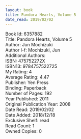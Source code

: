 ```yaml
---
layout: book
title: Pandora Hearts, Volume 5
date_read: 2019/02/02
---
```


Book Id: 6357882<br />
Title: Pandora Hearts, Volume 5<br />
Author: Jun Mochizuki<br />
Author l-f: Mochizuki, Jun<br />
Additional Authors: <br />
ISBN: 475752272X<br />
ISBN13: 9784757522725<br />
My Rating: 4<br />
Average Rating: 4.47<br />
Publisher: Yen Press<br />
Binding: Paperback<br />
Number of Pages: 192<br />
Year Published: 2011<br />
Original Publication Year: 2008<br />
Date Read: 2019/02/02<br />
Date Added: 2018/12/18<br />
Exclusive Shelf: read<br />
Read Count: 1<br />
Owned Copies: 0<br />

